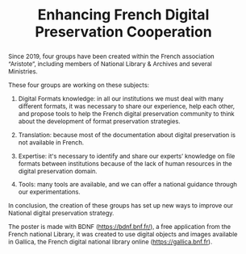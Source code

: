 ---
abstract: "Since 2019, four groups have been created within the French association
  “Aristote”, including members of National Library & Archives and several Ministries.
  \n\nThese four groups are working on these subjects: \n\n1. Digital Formats knowledge:
  in all our institutions we must deal with many different formats, it was necessary
  to share our experience, help each other, and propose tools to help the French digital
  preservation community to think about the development of format preservation strategies.\n\n2.
  Translation: because most of the documentation about digital preservation is not
  available in French.\n\n3. Expertise: it's necessary to identify and share our experts’
  knowledge on file formats between institutions because of the lack of human resources
  in the digital preservation domain.\n\n4. Tools: many tools are available, and we
  can offer a national guidance through our experimentations.\n\nIn conclusion, the
  creation of these groups has set up new ways to improve our National digital preservation
  strategy.\n\nThe poster is made with BDNF (https://bdnf.bnf.fr/), a free application
  from the French national Library, it was created to use digital objects and images
  available in Gallica, the French digital national library online (https://gallica.bnf.fr).\n"
creators:
- Grandcolas, Yannick
- Bechard, Lorène
- Humbert, Marion
- Sin Blima-Barru, Martine
- Levasseur, Emeline
date: null
document_url: https://services.phaidra.univie.ac.at/api/object/o:1424941/download
grand_parent: iPRES
institutions:
- BIBLIOTHEQUE NATIONALE DE FRANCE
- CINES
- Archives de la Moselle
- Archives nationales
keywords:
- digital
- preservation
- cooperation
- formats
- expert
- translation
- tools
landing_page_url: https://phaidra.univie.ac.at/o:1424941
language: eng
layout: publication
license: CC BY 4.0 International
notes_url: null
parent: iPRES 2021
publication_type: poster
size: 392467
slides_url: null
source_name: iPRES
stream_url: null
title: Enhancing French Digital Preservation Cooperation
year: 2021
---